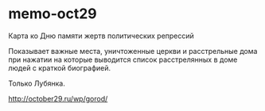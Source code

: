 memo-oct29
==========

Карта ко Дню памяти жертв политических репрессий

Показывает важные места, уничтоженные церкви и расстрельные дома при нажатии на которые выводится список расстрелянных в доме людей с краткой биографией.

Только Лубянка.

http://october29.ru/wp/gorod/
